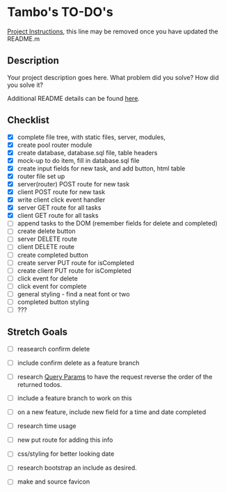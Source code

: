 # Tambo's TO-DO's

[Project Instructions](./INSTRUCTIONS.md), this line may be removed once you have updated the README.m

## Description

Your project description goes here. What problem did you solve? How did you solve it?

Additional README details can be found [here](https://github.com/PrimeAcademy/readme-template/blob/master/README.md).

## Checklist

- [x] complete file tree, with static files, server, modules, 
- [x] create pool router module
- [x] create database, database.sql file, table headers
- [x] mock-up to do item, fill in database.sql file
- [x] create input fields for new task, and add button, html table
- [x] router file set up
- [x] server(router) POST route for new task
- [x] client POST route for new task
- [x] write client click event handler
- [x] server GET route for all tasks
- [x] client GET route for all tasks
- [ ] append tasks to the DOM (remember fields for delete and completed)
- [ ] create delete button
- [ ] server DELETE route
- [ ] client DELETE route
- [ ] create completed button
- [ ] create server PUT route for isCompleted
- [ ] create client PUT route for isCompleted
- [ ] click event for delete
- [ ] click event for complete
- [ ] general styling - find a neat font or two
- [ ] completed button styling
- [ ] ??? 

## Stretch Goals

- [ ] reasearch confirm delete
- [ ] include confirm delete as a feature branch
- [ ] research [Query Params](https://expressjs.com/en/api.html#req.query) to have the request reverse the order of the returned todos.
- [ ] include a feature branch to work on this
- [ ] on a new feature, include new field for a time and date completed
- [ ] research time usage
- [ ] new put route for adding this info
- [ ] css/styling for better looking date
- [ ] research bootstrap an include as desired.
- [ ] make and source favicon

